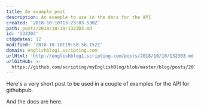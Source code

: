 ```yaml
---
title: An example post
description: An example to use in the docs for the API
created: '2018-10-10T13:23:03.530Z'
path: posts/2018/10/10/132303.md
id: '132303'
ctUpdates: 12
modified: '2018-10-10T19:58:56.152Z'
domain: englishblog1.scripting.com
urlHtml: 'http://englishblog1.scripting.com/posts/2018/10/10/132303.md'
urlGitHub: >-
  https://github.com/scripting/myEnglishBlog/blob/master/blog/posts/2018/10/10/132303.md
---
```

Here's a very short post to be used in a couple of examples for the API for githubpub.

And the docs are here.